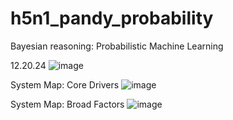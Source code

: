 # h5n1_pandy_probability
Bayesian reasoning: Probabilistic Machine Learning

12.20.24 
![image](https://github.com/user-attachments/assets/b93cb086-3883-4cab-8114-78a46922e3d9)




System Map: Core Drivers
![image](https://github.com/user-attachments/assets/b41066cd-fe4a-4d83-99c2-45810b5127aa)

System Map: Broad Factors
![image](https://github.com/user-attachments/assets/949039dd-1dd0-41a2-b04c-9f90b58da5a6)




